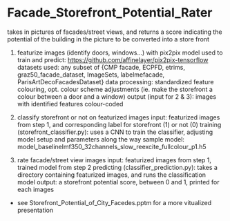 # Facade_Storefront_Potential_Rater
takes in pictures of facades/street views, and returns a score indicating the potential of the building in the picture to be converted into a store front


1. featurize images (identify doors, windows...) with pix2pix
model used to train and predict: https://github.com/affinelayer/pix2pix-tensorflow
datasets used: any subset of {CMP facade, ECPFD, etrims, graz50_facade_dataset, ImageSets, labelmefacade, ParisArtDecoFacadesDataset}
data processing: standardized feature colouring, opt. colour scheme adjustments (ie. make the storefront a colour between a door and a window)
output (input for 2 & 3): images with identified features colour-coded

2. classify storefront or not on featurized images
input: featurized images from step 1, and corresponding label for storefront (1) or not (0)
training (storefront_classifier.py): uses a CNN to train the classifier, adjusting model setup and parameters along the way
sample model: model_baselinelmf350_32channels_slow_reexcite_fullcolour_p1.h5

3. rate facade/street view images
input: featurized images from step 1, trained model from step 2
predicting (classifier_prediction.py): takes a directory containing featurized images, and runs the classification model
output: a storefront potential score, between 0 and 1, printed for each images

* see Storefront_Potential_of_City_Facedes.pptm for a more vitualized presentation
